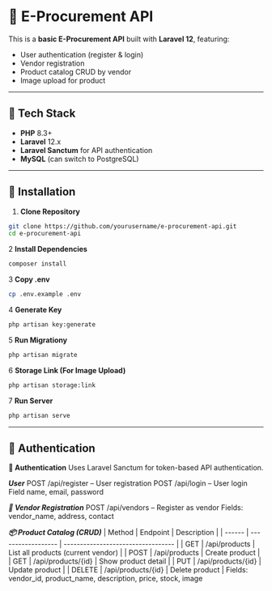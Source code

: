 # 🛒 E-Procurement API

This is a **basic E-Procurement API** built with **Laravel 12**, featuring:

- User authentication (register & login)
- Vendor registration
- Product catalog CRUD by vendor
- Image upload for product

---

## 🚀 **Tech Stack**

- **PHP** 8.3+
- **Laravel** 12.x
- **Laravel Sanctum** for API authentication
- **MySQL** (can switch to PostgreSQL)

---

## 📁 **Installation**

1. **Clone Repository**

```bash
git clone https://github.com/yourusername/e-procurement-api.git
cd e-procurement-api
```

2 **Install Dependencies**
```bash
composer install
```

3 **Copy .env**
```bash
cp .env.example .env
```

4 **Generate Key**
```bash
php artisan key:generate
```

5 **Run Migrationy**
```bash
php artisan migrate
```

6 **Storage Link (For Image Upload)**
```bash
php artisan storage:link
```

7 **Run Server**
```bash
php artisan serve
```

---

## 📁 **Authentication**
**🔐 Authentication**
Uses Laravel Sanctum for token-based API authentication.

***User***
POST /api/register – User registration
POST /api/login – User login 
Field name, email, password

***🏢 Vendor Registration***
POST /api/vendors – Register as vendor
Fields: vendor_name, address, contact

***📦 Product Catalog (CRUD)***
| Method | Endpoint           | Description                        |
| ------ | ------------------ | ---------------------------------- |
| GET    | /api/products      | List all products (current vendor) |
| POST   | /api/products      | Create product                     |
| GET    | /api/products/{id} | Show product detail                |
| PUT    | /api/products/{id} | Update product                     |
| DELETE | /api/products/{id} | Delete product                     |
Fields: vendor_id, product_name, description, price, stock, image
